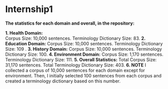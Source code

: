 # Internship1
**The statistics for each domain and overall, in the repository:**

**1. Health Domain:**	
     Corpus Size: 10,000 sentences.
     Terminology Dictionary Size: 83.
**2. Education Domain:**
     Corpus Size: 10,000 sentences.
     Terminology Dictionary Size: 109 .
**3. History Domain:**
     Corpus Size: 10,000 sentences. 
     Terminology Dictionary Size: 100.
**4. Environment Domain:**
     Corpus Size: 1,170 sentences.
     Terminology Dictionary Size: 111.
 **5. Overall Statistics:**
  Total Corpus Size: 31,170 sentences.
  Total Terminology Dictionary Size: 403.
 **6. NOTE** I collected a corpus of 10,000 sentences for each domain except for environment. 
 Then, I initially selected 100 sentences from each corpus and created a terminology dictionary based on this number.
